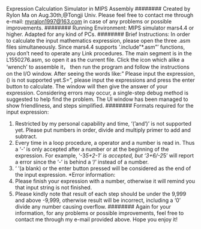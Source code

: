 Expression Calculation Simulator in MIPS Assembly
########
Created by Rylon Ma on Aug.30th,@Tongji Univ. Please feel free to contact me through e-mail: myralon1997@163.com in case of any problems or possible improvements.
########
Running Environment: MIPS simulator mars4.4 or higher.
Adapted for any kind of PCs. 
########
Brief Instructions:
In order to calculate the input mathematics expression, please open the three .asm files simultaneously. Since mars4.4 supports ‘.include”*.asm”’ functions, you don’t need to operate any Link procedures.
The main segment is in the L1550276.asm, so open it as the current file. Click the icon which alike a ‘wrench’ to assemble it， then run the program and follow the instructions on the I/O window.
After seeing the words like:” Please input the expression, () is not supported yet.S=”, please input the expressions and press the enter button to calculate.
The window will then give the answer of your expression.
Considering errors may occur, a single-step debug method is suggested to help find the problem. The UI window has been managed to show friendliness, and steps simplified. 
########
Formats required for the input expression:
1. Restricted by my personal capability and time, ‘(’and‘)’ is not supported yet. Please put numbers in order, divide and multiply primer to add and subtract.
2. Every time in a loop procedure, a operator and a number is read in. Thus a ‘-’ is only accepted after a number or at the beginning of the expression. For example, ‘-3*5+2-1’ is accepted, but ‘3+6/-2*5’ will report a error since the ‘-’ is behind a ‘/’ instead of a number.
3. ‘ ’(a blank) or the enter button pressed will be considered as the end of the input expression.
*Error information:
1. Please finish your expression with a number, otherwise it will remind you that input string is not finished.
2. Please kindly note that result of each step should be under the 9,999 and above -9,999, otherwise result will be incorrect, including a ‘0’ divide any number causing overflow.
########
Again for your information, for any problems or possible improvements, feel free to contact me through my e-mail provided above.
Hope you enjoy it!
